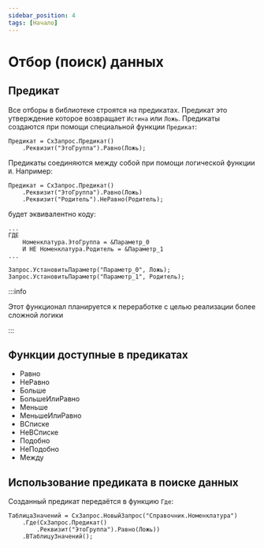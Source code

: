 ```yaml
---
sidebar_position: 4
tags: [Начало]
---
```


# Отбор (поиск) данных

## Предикат

Все отборы в библиотеке строятся на предикатах. Предикат это утверждение которое возвращает `Истина` или `Ложь`. Предикаты создаются при помощи специальной функции `Предикат`:

```bsl
Предикат = СхЗапрос.Предикат()
	.Реквизит("ЭтоГруппа").Равно(Ложь);
```

Предикаты соединяются между собой при помощи логической функции `И`. Например:

```bsl
Предикат = СхЗапрос.Предикат()
	.Реквизит("ЭтоГруппа").Равно(Ложь)
	.Реквизит("Родитель").НеРавно(Родитель);
```

будет эквивалентно коду:

```bsl
...
ГДЕ
	Номенклатура.ЭтоГруппа = &Параметр_0
	И НЕ Номенклатура.Родитель = &Параметр_1
...

Запрос.УстановитьПараметр("Параметр_0", Ложь);
Запрос.УстановитьПараметр("Параметр_1", Родитель);
```

:::info

Этот функционал планируется к переработке с целью реализации более сложной логики

:::

## Функции доступные в предикатах

* Равно
* НеРавно
* Больше
* БольшеИлиРавно
* Меньше
* МеньшеИлиРавно
* ВСписке
* НеВСписке
* Подобно
* НеПодобно
* Между

## Использование предиката в поиске данных

Созданный предикат передаётся в функцию `Где`:

```bsl
ТаблицаЗначений = СхЗапрос.НовыйЗапрос("Справочник.Номенклатура")
	.Где(СхЗапрос.Предикат()
		.Реквизит("ЭтоГруппа").Равно(Ложь))
	.ВТаблицуЗначений();
```
